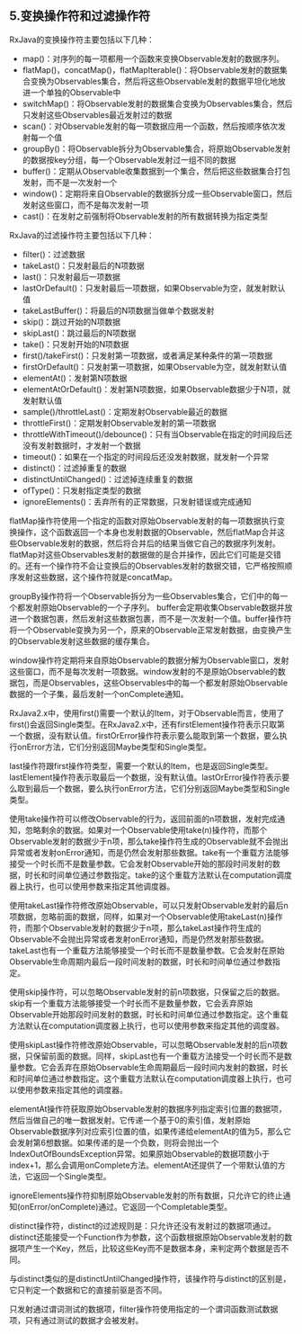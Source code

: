 ## 5.变换操作符和过滤操作符

RxJava的变换操作符主要包括以下几种：

+ map()：对序列的每一项都用一个函数来变换Observable发射的数据序列。
+ flatMap()，concatMap()，flatMapIterable()：将Observable发射的数据集合变换为Observables集合，然后将这些Observable发射的数据平坦化地放进一个单独的Observable中
+ switchMap()：将Observable发射的数据集合变换为Observables集合，然后只发射这些Observables最近发射过的数据
+ scan()：对Observable发射的每一项数据应用一个函数，然后按顺序依次发射每一个值
+ groupBy()：将Observable拆分为Observable集合，将原始Observable发射的数据按key分组，每一个Observable发射过一组不同的数据
+ buffer()：定期从Observable收集数据到一个集合，然后把这些数据集合打包发射，而不是一次发射一个
+ window()：定期将来自Observable的数据拆分成一些Observable窗口，然后发射这些窗口，而不是每次发射一项
+ cast()：在发射之前强制将Observable发射的所有数据转换为指定类型

RxJava的过滤操作符主要包括以下几种：

+ filter()：过滤数据
+ takeLast()：只发射最后的N项数据
+ last()：只发射最后一项数据
+ lastOrDefault()：只发射最后一项数据，如果Observable为空，就发射默认值
+ takeLastBuffer()：将最后的N项数据当做单个数据发射
+ skip()：跳过开始的N项数据
+ skipLast()：跳过最后的N项数据
+ take()：只发射开始的N项数据
+ first()/takeFirst()：只发射第一项数据，或者满足某种条件的第一项数据
+ firstOrDefault()：只发射第一项数据，如果Observable为空，就发射默认值
+ elementAt()：发射第N项数据
+ elementAtOrDefault()：发射第N项数据，如果Observable数据少于N项，就发射默认值
+ sample()/throttleLast()：定期发射Observable最近的数据
+ throttleFirst()：定期发射Observable发射的第一项数据
+ throttleWithTimeout()/debounce()：只有当Observable在指定的时间段后还没有发射数据时，才发射一个数据
+ timeout()：如果在一个指定的时间段后还没发射数据，就发射一个异常
+ distinct()：过滤掉重复的数据
+ distinctUntilChanged()：过滤掉连续重复的数据
+ ofType()：只发射指定类型的数据
+ ignoreElements()：丢弃所有的正常数据，只发射错误或完成通知

flatMap操作符使用一个指定的函数对原始Observable发射的每一项数据执行变换操作，这个函数返回一个本身也发射数据的Observable，然后flatMap合并这些Observable发射的数据，然后将合并后的结果当做它自己的数据序列发射。
flatMap对这些Observables发射的数据做的是合并操作，因此它们可能是交错的。还有一个操作符不会让变换后的Observables发射的数据交错，它严格按照顺序发射这些数据，这个操作符就是concatMap。

groupBy操作符将一个Observable拆分为一些Observables集合，它们中的每一个都发射原始Observable的一个子序列。
buffer会定期收集Observable数据并放进一个数据包裹，然后发射这些数据包裹，而不是一次发射一个值。buffer操作符将一个Observable变换为另一个，原来的Observable正常发射数据，由变换产生的Observable发射这些数据的缓存集合。

window操作符定期将来自原始Observable的数据分解为Observable窗口，发射这些窗口，而不是每次发射一项数据。window发射的不是原始Observable的数据包，而是Observables，这些Observables中的每一个都发射原始Observable数据的一个子集，最后发射一个onComplete通知。

RxJava2.x中，使用first()需要一个默认的Item，对于Observable而言，使用了first()会返回Single类型。在RxJava2.x中，还有firstElement操作符表示只取第一个数据，没有默认值。firstOrError操作符表示要么能取到第一个数据，要么执行onError方法，它们分别返回Maybe类型和Single类型。

last操作符跟first操作符类型，需要一个默认的Item，也是返回Single类型。lastElement操作符表示取最后一个数据，没有默认值。lastOrError操作符表示要么取到最后一个数据，要么执行onError方法，它们分别返回Maybe类型和Single类型。

使用take操作符可以修改Observable的行为，返回前面的n项数据，发射完成通知，忽略剩余的数据。如果对一个Observable使用take(n)操作符，而那个Observable发射的数据少于n项，那么take操作符生成的Observable就不会抛出异常或者发射onError通知，而是仍然会发射那些数据。take有一个重载方法能够接受一个时长而不是数量参数。它会发射Observable开始的那段时间发射的数据，时长和时间单位通过参数指定。take的这个重载方法默认在computation调度器上执行，也可以使用参数来指定其他调度器。

使用takeLast操作符修改原始Observable，可以只发射Observable发射的最后n项数据，忽略前面的数据，同样，如果对一个Observable使用takeLast(n)操作符，而那个Observable发射的数据少于n项，那么takeLast操作符生成的Observable不会抛出异常或者发射onError通知，而是仍然发射那些数据。takeLast也有一个重载方法能够接受一个时长而不是数量参数。它会发射在原始Observable生命周期内最后一段时间发射的数据，时长和时间单位通过参数指定。

使用skip操作符，可以忽略Observable发射的前n项数据，只保留之后的数据。skip有一个重载方法能够接受一个时长而不是数量参数，它会丢弃原始Observable开始那段时间发射的数据，时长和时间单位通过参数指定。这个重载方法默认在computation调度器上执行，也可以使用参数来指定其他的调度器。

使用skipLast操作符修改原始Observable，可以忽略Observable发射的后n项数据，只保留前面的数据。同样，skipLast也有一个重载方法接受一个时长而不是数量参数。它会丢弃在原始Observable生命周期最后一段时间内发射的数据，时长和时间单位通过参数指定。这个重载方法默认在computation调度器上执行，也可以使用参数来指定其他的调度器。

elementAt操作符获取原始Observable发射的数据序列指定索引位置的数据项，然后当做自己的唯一数据发射。它传递一个基于0的索引值，发射原始Observable数据序列对应索引位置的值，如果传递给elementAt的值为5，那么它会发射第6想数据。如果传递的是一个负数，则将会抛出一个IndexOutOfBoundsException异常。如果原始Observable的数据项数小于index+1，那么会调用onComplete方法。elementAt还提供了一个带默认值的方法，它返回一个Single类型。

ignoreElements操作符抑制原始Observable发射的所有数据，只允许它的终止通知(onError/onComplete)通过。它返回一个Completable类型。

distinct操作符，distinct的过滤规则是：只允许还没有发射过的数据项通过。distinct还能接受一个Function作为参数，这个函数根据原始Observable发射的数据项产生一个Key，然后，比较这些Key而不是数据本身，来判定两个数据是否不同。

与distinct类似的是distinctUntilChanged操作符，该操作符与distinct的区别是，它只判定一个数据和它的直接前驱是否不同。

只发射通过谓词测试的数据项，filter操作符使用指定的一个谓词函数测试数据项，只有通过测试的数据才会被发射。